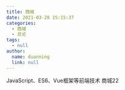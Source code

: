 ```yaml
---
title: 商城
date: 2021-03-28 15:15:37
categories:
  - 商城
  - 总论
tags:
  - null
author: 
  name: duanning
  link: null
---
```

JavaScript、ES6、Vue框架等前端技术 商城22